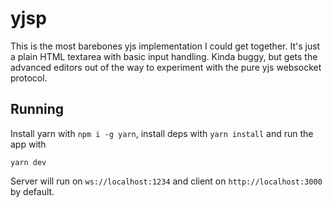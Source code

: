 # yjsp

This is the most barebones yjs implementation I could get together. It's just a plain HTML textarea with basic input handling. Kinda buggy, but gets the advanced editors out of the way to experiment with the pure yjs websocket protocol.

## Running

Install yarn with `npm i -g yarn`, install deps with `yarn install` and run the app with

```
yarn dev
```

Server will run on `ws://localhost:1234` and client on `http://localhost:3000` by default.
